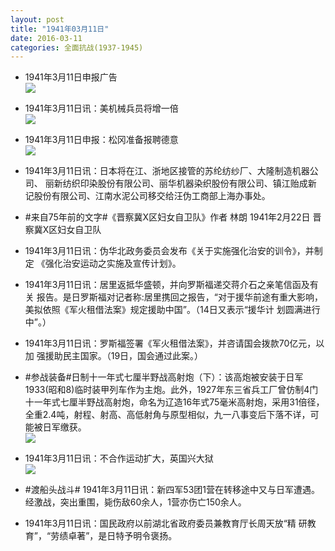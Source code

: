 ```yaml
---
layout: post
title: "1941年03月11日"
date: 2016-03-11
categories: 全面抗战(1937-1945)
---
```


<meta name="referrer" content="no-referrer" />

- 1941年3月11日申报广告 <br/><img src="https://ww1.sinaimg.cn/large/aca367d8jw1f1tbid1i74j20a60h4wgm.jpg" />

- 1941年3月11日讯：美机械兵员将增一倍 <br/><img src="https://ww4.sinaimg.cn/large/aca367d8jw1f1t9s8cv7lj20dh0710u5.jpg" />

- 1941年3月11日申报：松冈准备报聘德意 <br/><img src="https://ww2.sinaimg.cn/large/aca367d8jw1f1t81u1drvj20pt0yeh6w.jpg" />

- 1941年3月11日讯：日本将在江、浙地区接管的苏纶纺纱厂、大隆制造机器公司、 丽新纺织印染股份有限公司、丽华机器染织股份有限公司、镇江贻成新 记股份有限公司、江南水泥公司移交给汪伪工商部上海办事处。 

- #来自75年前的文字#《晋察冀X区妇女自卫队》作者 林朗 1941年2月22日 晋察冀X区妇女自卫队 

- 1941年3月11日讯：伪华北政务委员会发布《关于实施强化治安的训令》，并制定 《强化治安运动之实施及宣传计划》。 

- 1941年3月11日讯：居里返抵华盛顿，并向罗斯福递交蒋介石之亲笔信函及有关 报告。是日罗斯福对记者称:居里携回之报告，“对于援华前途有重大影响，美拟依照《军火租借法案》规定援助中国”。（14日又表示“援华计 划圆满进行中”。） 

- 1941年3月11日讯：罗斯福签署《军火租借法案》，并咨请国会拨款70亿元，以加 强援助民主国家。（19日，国会通过此案。） 

- #参战装备#日制十一年式七厘半野战高射炮（下）：该高炮被安装于日军1933(昭和8)临时装甲列车作为主炮。此外，1927年东三省兵工厂曾仿制4门十一年式七厘半野战高射炮，命名为辽造16年式75毫米高射炮，采用31倍径，全重2.4吨，射程、射高、高低射角与原型相似，九一八事变后下落不详，可能被日军缴获。 <br/><img src="https://ww3.sinaimg.cn/large/aca367d8jw1f1soz3e6k1j209d06awes.jpg" />

- 1941年3月11日讯：不合作运动扩大，英国兴大狱 <br/><img src="https://ww4.sinaimg.cn/large/aca367d8jw1f1sn8t12jaj20e30jljtf.jpg" />

- #渡船头战斗# 1941年3月11日讯：新四军53团1营在转移途中又与日军遭遇。经激战，突出重围，毙伤敌60余人，1营亦伤亡150余人。 

- 1941年3月11日讯：国民政府以前湖北省政府委员兼教育厅长周天放“精 研教育”，“劳绩卓著”，是日特予明令褒扬。 


